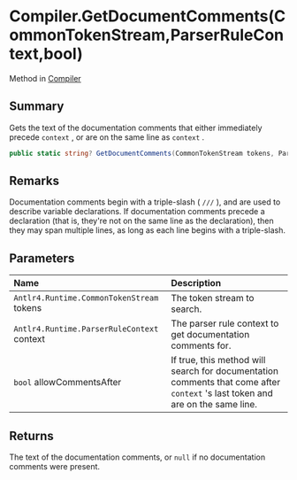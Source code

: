 # Compiler.GetDocumentComments(CommonTokenStream,ParserRuleContext,bool)

Method in [Compiler](/docs/api/csharp/yarn.compiler.compiler.md)

## Summary


Gets the text of the documentation comments that either immediately
precede  <code>context</code> , or are on the same line as
<code>context</code> .


```csharp
public static string? GetDocumentComments(CommonTokenStream tokens, ParserRuleContext context, bool allowCommentsAfter = true)
```

## Remarks


Documentation comments begin with a triple-slash ( <code>///</code> ), and
are used to describe variable declarations. If documentation
comments precede a declaration (that is, they're not on the same
line as the declaration), then they may span multiple lines, as long
as each line begins with a triple-slash.


## Parameters

|Name|Description|
|:---|:---|
|`Antlr4.Runtime.CommonTokenStream` tokens|The token stream to search.|
|`Antlr4.Runtime.ParserRuleContext` context|The parser rule context to get documentation comments for.|
|`bool` allowCommentsAfter|If true, this method will search for documentation comments that come after  <code>context</code> 's last token and are on the same line.|

## Returns

The text of the documentation comments, or  <code>null</code>  if no documentation comments were
present.


